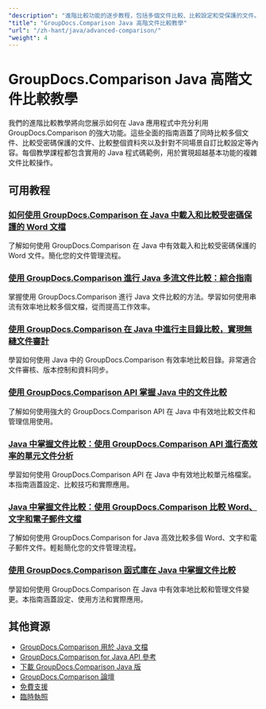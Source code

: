 ```yaml
---
"description": "進階比較功能的逐步教程，包括多個文件比較、比較設定和受保護的文件。"
"title": "GroupDocs.Comparison Java 高階文件比較教學"
"url": "/zh-hant/java/advanced-comparison/"
"weight": 4
---
```


# GroupDocs.Comparison Java 高階文件比較教學

我們的進階比較教學將向您展示如何在 Java 應用程式中充分利用 GroupDocs.Comparison 的強大功能。這些全面的指南涵蓋了同時比較多個文件、比較受密碼保護的文件、比較整個資料夾以及針對不同場景自訂比較設定等內容。每個教學課程都包含實用的 Java 程式碼範例，用於實現超越基本功能的複雜文件比較操作。

## 可用教程

### [如何使用 GroupDocs.Comparison 在 Java 中載入和比較受密碼保護的 Word 文檔](./groupdocs-compare-protected-word-documents-java/)
了解如何使用 GroupDocs.Comparison 在 Java 中有效載入和比較受密碼保護的 Word 文件。簡化您的文件管理流程。

### [使用 GroupDocs.Comparison 進行 Java 多流文件比較：綜合指南](./java-groupdocs-comparison-multi-stream-document-guide/)
掌握使用 GroupDocs.Comparison 進行 Java 文件比較的方法。學習如何使用串流有效率地比較多個文檔，從而提高工作效率。

### [使用 GroupDocs.Comparison 在 Java 中進行主目錄比較，實現無縫文件審計](./master-directory-comparison-java-groupdocs-comparison/)
學習如何使用 Java 中的 GroupDocs.Comparison 有效率地比較目錄。非常適合文件審核、版本控制和資料同步。

### [使用 GroupDocs.Comparison API 掌握 Java 中的文件比較](./master-document-comparison-java-groupdocs-api/)
了解如何使用強大的 GroupDocs.Comparison API 在 Java 中有效地比較文件和管理信用使用。

### [Java 中掌握文件比較：使用 GroupDocs.Comparison API 進行高效率的單元文件分析](./groupdocs-comparison-java-api-document-comparison/)
學習如何使用 GroupDocs.Comparison API 在 Java 中有效地比較單元格檔案。本指南涵蓋設定、比較技巧和實際應用。

### [Java 中掌握文件比較：使用 GroupDocs.Comparison 比較 Word、文字和電子郵件文檔](./master-document-comparison-java-groupdocs/)
了解如何使用 GroupDocs.Comparison for Java 高效比較多個 Word、文字和電子郵件文件。輕鬆簡化您的文件管理流程。

### [使用 GroupDocs.Comparison 函式庫在 Java 中掌握文件比較](./master-java-document-comparisons-groupdocs/)
學習如何使用 GroupDocs.Comparison 在 Java 中有效率地比較和管理文件變更。本指南涵蓋設定、使用方法和實際應用。

## 其他資源

- [GroupDocs.Comparison 用於 Java 文檔](https://docs.groupdocs.com/comparison/java/)
- [GroupDocs.Comparison for Java API 參考](https://reference.groupdocs.com/comparison/java/)
- [下載 GroupDocs.Comparison Java 版](https://releases.groupdocs.com/comparison/java/)
- [GroupDocs.Comparison 論壇](https://forum.groupdocs.com/c/comparison)
- [免費支援](https://forum.groupdocs.com/)
- [臨時執照](https://purchase.groupdocs.com/temporary-license/)